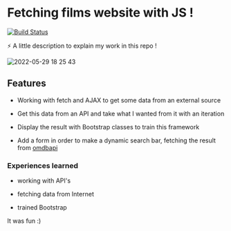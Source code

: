 # Fetching films website with JS !

[![Build Status](https://travis-ci.org/joemccann/dillinger.svg?branch=master)](https://travis-ci.org/joemccann/dillinger)

⚡ A little description to explain my work in this repo !

![2022-05-29 18 25 43](https://user-images.githubusercontent.com/102190834/170880839-90f3abbb-e5e7-42e9-bef3-69c04d1dab72.gif)


## Features

- Working with fetch and AJAX to get some data from an external source

- Get this data from an API and take what I wanted from it with an iteration

- Display the result with Bootstrap classes to train this framework

- Add a form in order to make a dynamic search bar, fetching the result from [omdbapi](https://www.omdbapi.com/)


### Experiences learned

- working with API's

- fetching data from Internet

- trained Bootstrap

It was fun :)
